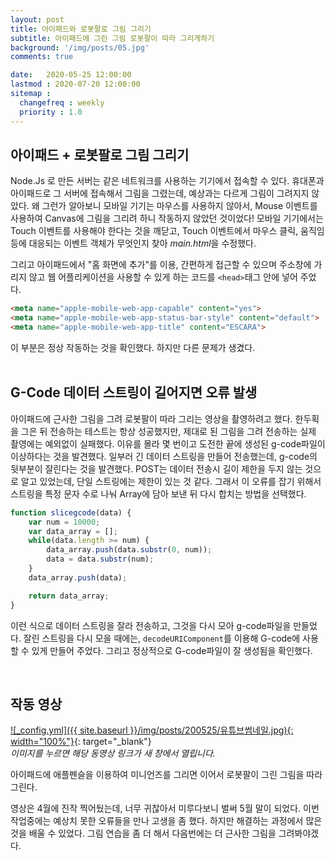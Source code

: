 ```yaml
---
layout: post
title: 아이패드와 로봇팔로 그림 그리기
subtitle: 아이패드에 그린 그림 로봇팔이 따라 그리게하기
background: '/img/posts/05.jpg'
comments: true

date:   2020-05-25 12:00:00 
lastmod : 2020-07-20 12:00:00
sitemap :
  changefreq : weekly
  priority : 1.0
---
```


## 아이패드 + 로봇팔로 그림 그리기
Node.Js 로 만든 서버는 같은 네트워크를 사용하는 기기에서 접속할 수 있다. 휴대폰과 아이패드로 그 서버에 접속해서 그림을 그렸는데, 예상과는 다르게 그림이 그려지지 않았다. 왜 그런가 알아보니 모바일 기기는 마우스를 사용하지 않아서, Mouse 이벤트를 사용하여 Canvas에 그림을 그리려 하니 작동하지 않았던 것이었다! 모바일 기기에서는 Touch 이벤트를 사용해야 한다는 것을 깨닫고, Touch 이벤트에서 마우스 클릭, 움직임 등에 대응되는 이벤트 객체가 무엇인지 찾아 *main.html*을 수정했다.

그리고 아이패드에서 "홈 화면에 추가"를 이용, 간편하게 접근할 수 있으며 주소창에 가리지 않고 웹 어플리케이션을 사용할 수 있게 하는 코드를 ```<head>```태그 안에 넣어 주었다.

```html
<meta name="apple-mobile-web-app-capable" content="yes">
<meta name="apple-mobile-web-app-status-bar-style" content="default">
<meta name="apple-mobile-web-app-title" content="ESCARA">
```


이 부분은 정상 작동하는 것을 확인했다. 하지만 다른 문제가 생겼다.
<br>
<br>

## G-Code 데이터 스트링이 길어지면 오류 발생
아이패드에 근사한 그림을 그려 로봇팔이 따라 그리는 영상을 촬영하려고 했다. 한두획을 그은 뒤 전송하는 테스트는 항상 성공했지만, 제대로 된 그림을 그려 전송하는 실제 촬영에는 예외없이 실패했다. 이유를 몰라 몇 번이고 도전한 끝에 생성된 g-code파일이 이상하다는 것을 발견했다. 일부러 긴 데이터 스트링을 만들어 전송했는데, g-code의 뒷부분이 잘린다는 것을 발견했다. POST는 데이터 전송시 길이 제한을 두지 않는 것으로 알고 있었는데, 단일 스트링에는 제한이 있는 것 같다. 그래서 이 오류를 잡기 위해서 스트링을 특정 문자 수로 나눠 Array에 담아 보낸 뒤 다시 합치는 방법을 선택했다.


```js
function slicegcode(data) {
    var num = 10000;
    var data_array = [];
    while(data.length >= num) {
        data_array.push(data.substr(0, num));
        data = data.substr(num);
    }
    data_array.push(data);

    return data_array;
}
```

이런 식으로 데이터 스트링을 잘라 전송하고, 그것을 다시 모아 g-code파일을 만들었다. 잘린 스트링을 다시 모을 때에는, ```decodeURIComponent```를 이용해 G-code에 사용할 수 있게 만들어 주었다. 그리고 정상적으로 G-code파일이 잘 생성됨을 확인했다.   

<br>

## 작동 영상
[![_config.yml]({{ site.baseurl }}/img/posts/200525/유튜브썸네일.jpg){: width="100%"}](https://www.youtube.com/watch?v=pEVLhL1p7I8=0s){: target="_blank"}   
*이미지를 누르면 해당 동영상 링크가 새 창에서 열립니다.*

아이패드에 애플펜슬을 이용하여 미니언즈를 그리면 이어서 로봇팔이 그린 그림을 따라 그린다.

영상은 4월에 진작 찍어뒀는데, 너무 귀찮아서 미루다보니 벌써 5월 말이 되었다. 이번 작업중에는 예상치 못한 오류들을 만나 고생을 좀 했다. 하지만 해결하는 과정에서 많은 것을 배울 수 있었다. 그림 연습을 좀 더 해서 다음번에는 더 근사한 그림을 그려봐야겠다. 
